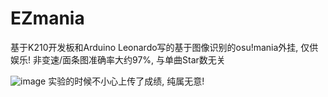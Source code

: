 # EZmania
 
基于K210开发板和Arduino Leonardo写的基于图像识别的osu!mania外挂, 仅供娱乐!
非变速/面条图准确率大约97%, 与单曲Star数无关

![image](https://user-images.githubusercontent.com/40512189/109592166-ca317500-7b49-11eb-9036-9ca244a4ccb6.png)
实验的时候不小心上传了成绩, 纯属无意!
